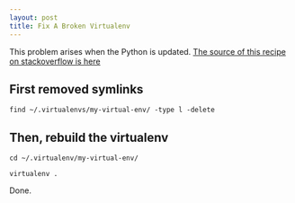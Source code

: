 ```yaml
---
layout: post
title: Fix A Broken Virtualenv
---
```


This problem arises when the Python is updated.
[The source of this recipe on stackoverflow is here](https://stackoverflow.com/questions/23233252/broken-references-in-virtualenvs)


## First removed symlinks

```find ~/.virtualenvs/my-virtual-env/ -type l -delete```

## Then, rebuild the virtualenv

```cd ~/.virtualenv/my-virtual-env/```

```virtualenv .```

Done.
